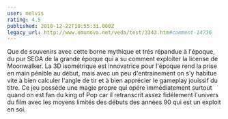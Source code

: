 ```yaml
---
user: melvis
rating: 4.5
published: 2010-12-22T10:55:31.000Z
legacy_url: http://www.emunova.net/veda/test/3343.htm#comment-14736
---
```

Que de souvenirs avec cette borne mythique et trés répandue à l'époque, du pur SEGA de la grande époque qui a su comment exploiter la license de Moonwalker. La 3D isométrique est innovatrice pour l'époque rend la prise en main pénible au début, mais avec un peu d'entrainement on s'y habitue vite à bien calculer l'angle de tir et à bien apprécier le gameplay jouissif du titre.
Ce jeu posséde une magie propre qui opére immédiatement surtout quand on est fan du king of Pop car il retranscrit assez fidélement l'univers du film avec les moyens limités des débuts des années 90 qui est un exploit en soi.